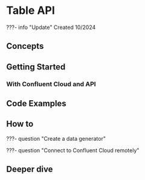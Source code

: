 # Table API

???- info "Update"
    Created 10/2024

## Concepts

## Getting Started

### With Confluent Cloud and API

## Code Examples

## How to

???- question "Create a data generator"

???- question "Connect to Confluent Cloud remotely"



## Deeper dive